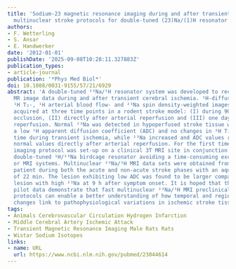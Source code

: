 ```yaml
---
title: 'Sodium-23 magnetic resonance imaging during and after transient cerebral ischemia:
  multinuclear stroke protocols for double-tuned (23)Na/(1)H resonator systems'
authors:
- F. Wetterling
- S. Ansar
- E. Handwerker
date: '2012-01-01'
publishDate: '2025-09-08T10:28:11.327883Z'
publication_types:
- article-journal
publication: '*Phys Med Biol*'
doi: 10.1088/0031-9155/57/21/6929
abstract: 'A double-tuned ²³Na/¹H resonator system was developed to record multinuclear
  MR image data during and after transient cerebral ischemia. ¹H-diffusion-, (¹H perfusion,
  ¹H T₂-, ¹H arterial blood flow- and ²³Na spin density-weighted images were then
  acquired at three time points in a rodent stroke model: (I) during 90 min artery
  occlusion, (II) directly after arterial reperfusion and (III) one day after arterial
  reperfusion. Normal ²³Na was detected in hypoperfused stroke tissue which exhibited
  a low ¹H apparent diffusion coefficient (ADC) and no changes in ¹H T₂ relaxation
  time during transient ischemia, while ²³Na increased and ADC values recovered to
  normal values directly after arterial reperfusion. For the first time, a similar
  imaging protocol was set-up on a clinical 3T MRI site in conjunction with a commercial
  double-tuned ¹H/²³Na birdcage resonator avoiding a time-consuming exchange of resonators
  or MRI systems. Multinuclear ²³Na/¹H MRI data sets were obtained from one stroke
  patient during both the acute and non-acute stroke phases with an aquisition time
  of 22 min. The lesion exhibiting low ADC was found to be larger compared to the
  lesion with high ²³Na at 9 h after symptom onset. It is hoped that the presented
  pilot data demonstrate that fast multinuclear ²³Na/¹H MRI preclinical and clinical
  protocols can enable a better understanding of how temporal and regional MRI parameter
  changes link to pathophysiological variations in ischemic stroke tissue.'
tags:
- Animals Cerebrovascular Circulation Hydrogen Infarction
- Middle Cerebral Artery Ischemic Attack
- Transient Magnetic Resonance Imaging Male Rats Rats
- Wistar Sodium Isotopes
links:
- name: URL
  url: https://www.ncbi.nlm.nih.gov/pubmed/23044614
---
```

